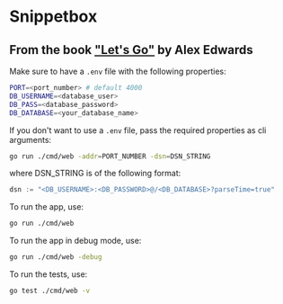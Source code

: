 # Snippetbox

## From the book ["Let's Go"](https://lets-go.alexedwards.net/) by Alex Edwards

Make sure to have a `.env` file with the following properties:

```bash
PORT=<port_number> # default 4000
DB_USERNAME=<database_user>
DB_PASS=<database_password>
DB_DATABASE=<your_database_name>
```

If you don't want to use a `.env` file, pass the required properties as cli arguments:

```bash
go run ./cmd/web -addr=PORT_NUMBER -dsn=DSN_STRING
```

where DSN_STRING is of the following format:

```go
dsn := "<DB_USERNAME>:<DB_PASSWORD>@/<DB_DATABASE>?parseTime=true"
```

To run the app, use:

```bash
go run ./cmd/web
```

To run the app in debug mode, use:

```bash
go run ./cmd/web -debug
```

To run the tests, use:

```bash
go test ./cmd/web -v
```
